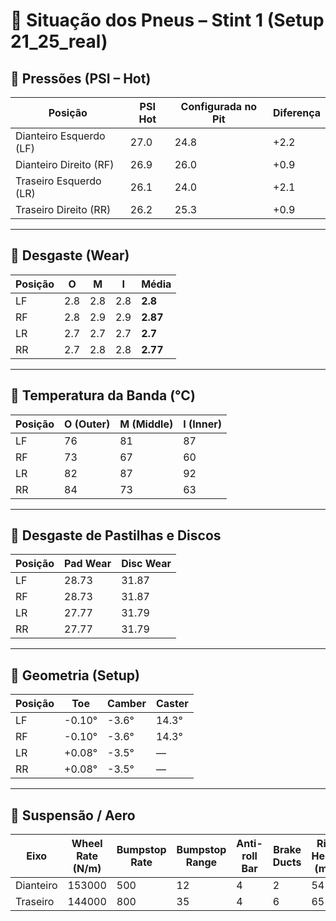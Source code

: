# 🛞 Situação dos Pneus – Stint 1 (Setup 21_25_real)

## 🔹 Pressões (PSI – Hot)
| Posição | PSI Hot | Configurada no Pit | Diferença |
|----------|----------|--------------------|------------|
| Dianteiro Esquerdo (LF) | 27.0 | 24.8 | +2.2 |
| Dianteiro Direito (RF)  | 26.9 | 26.0 | +0.9 |
| Traseiro Esquerdo (LR)  | 26.1 | 24.0 | +2.1 |
| Traseiro Direito (RR)   | 26.2 | 25.3 | +0.9 |

---

## 🔹 Desgaste (Wear)
| Posição | O | M | I | Média |
|----------|----|----|----|-------|
| LF | 2.8 | 2.8 | 2.8 | **2.8** |
| RF | 2.8 | 2.9 | 2.9 | **2.87** |
| LR | 2.7 | 2.7 | 2.7 | **2.7** |
| RR | 2.7 | 2.8 | 2.8 | **2.77** |

---

## 🔹 Temperatura da Banda (°C)
| Posição | O (Outer) | M (Middle) | I (Inner) |
|----------|------------|------------|------------|
| LF | 76 | 81 | 87 |
| RF | 73 | 67 | 60 |
| LR | 82 | 87 | 92 |
| RR | 84 | 73 | 63 |

---

## 🔹 Desgaste de Pastilhas e Discos
| Posição | Pad Wear | Disc Wear |
|----------|-----------|------------|
| LF | 28.73 | 31.87 |
| RF | 28.73 | 31.87 |
| LR | 27.77 | 31.79 |
| RR | 27.77 | 31.79 |

---

## 🔹 Geometria (Setup)
| Posição | Toe | Camber | Caster |
|----------|------|---------|---------|
| LF | -0.10° | -3.6° | 14.3° |
| RF | -0.10° | -3.6° | 14.3° |
| LR | +0.08° | -3.5° | — |
| RR | +0.08° | -3.5° | — |

---

## 🔹 Suspensão / Aero
| Eixo | Wheel Rate (N/m) | Bumpstop Rate | Bumpstop Range | Anti-roll Bar | Brake Ducts | Ride Height (mm) | Wing | Splitter |
|-------|------------------|----------------|----------------|----------------|--------------|------------------|-------|-----------|
| Dianteiro | 153000 | 500 | 12 | 4 | 2 | 54 | — | 0 |
| Traseiro  | 144000 | 800 | 35 | 4 | 6 | 65 | 5 | — |
